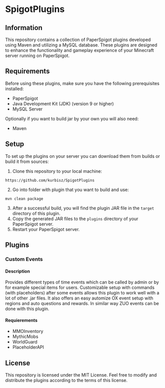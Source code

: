 # SpigotPlugins
## Information
This repository contains a collection of PaperSpigot
plugins developed using Maven and utilizing a MySQL database.
These plugins are designed to enhance the functionality and gameplay experience
of your Minecraft server running on PaperSpigot.

## Requirements
Before using these plugins, make sure you have the following prerequisites installed:
 - PaperSpigot
 - Java Development Kit (JDK) (version 9 or higher)
 - MySQL Server

Optionally if you want to build jar by your own you will also need:
 - Maven

## Setup
To set up the plugins on your server you can download them from builds or build it from sources:

1. Clone this repository to your local machine:
```
https://github.com/kurbisz/SpigotPlugins
```

2. Go into folder with plugin that you want to build and use:
```
mvn clean package
```

3. After a successful build, you will find the plugin JAR file in the `target` directory of this plugin.
4. Copy the generated JAR files to the `plugins` directory of your PaperSpigot server.
5. Restart your PaperSpigot server.

## Plugins

### Custom Events
#### Description
Provides different types of time events which can be called by admin or by for example special items
for users. Customizable setup with commands (with placeholders) after some events allows this plugin
to work well with a lot of other .jar files. It also offers an easy automize OX event setup with regions
and auto questions and rewards. In similar way ZUO events can be done with this plugin.

#### Requierements
 - MMOInventory
 - MythicMobs
 - WorldGuard
 - PlaceholderAPI

## License
This repository is licensed under the MIT License. Feel free to modify and distribute the plugins according to the terms of this license.